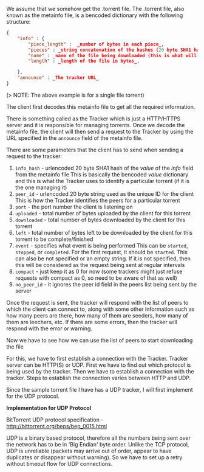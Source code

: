 We assume that we somehow get the .torrent file. 
The .torrent file, also known as the metainfo file, is a bencoded dictionary with the following structure:

```json
{
    "info" : {
        "piece_length" :  _number of bytes in each piece_,
        "pieces" : _string concatenation of the hashes (20 byte SHA1 hash) of all pieces_,
        "name" : _name of the file being downloaded (this is what will be shown as the name of the file after downloading)_,
        "length" : _length of the file in bytes_,

    },
    "announce" : _The tracker URL_
}
```
(> NOTE: The above example is for a single file torrent)

The client first decodes this metainfo file to get all the required information.

There is something called as the Tracker which is just a HTTP/HTTPS server and it is responsible for managing torrents. Once we decode the metainfo file, the 
client will then send a request to the Tracker by using the URL specified in the `announce` field of the metainfo file. 

There are some parameters that the client has to send when sending a request to the tracker:
1. `info_hash` - urlencoded 20 byte SHA1 hash of the _value_ of the _info_ field from the metainfo file 
    This is basically the bencoded _value_ dictionary and this is what the Tracker uses to identify a particular torrent (if it is the one managing it)
2. `peer_id` - urlencoded 20 byte string used as the unique ID for the client
    This is how the Tracker identifies the peers for a particular torrent
3. `port` - the port number the client is listening on
4. `uploaded` - total number of bytes uploaded by the client for this torrent
5. `downloaded` - total number of bytes downloaded by the client for this torrent
6. `left` - total number of bytes left to be downloaded by the client for this torrent to be complete/finished
7. `event` - specifies what event is being performed
    This can be `started`, `stopped`, or `completed`. For the first request, it should be `started`. This can also be not specified or an empty string. If it is not specified,
    then this will be considered as the request being sent at regular intervals 
8. `compact` - just keep it as 0 for now (some trackers might just refuse requests with compact as 0, so need to be aware of that as well)
9. `no_peer_id` - it ignores the peer id field in the peers list being sent by the server

Once the request is sent, the tracker will respond with the list of peers to which the client can connect to, along with some other information such as how many peers are there, 
how many of them are seeders, how many of them are leechers, etc. If there are some errors, then the tracker will respond with the error or warning.

Now we have to see how we can use the list of peers to start downloading the file

For this, we have to first establish a connection with the Tracker. Tracker server can be HTTP(S) or UDP. First we have to find out which protocol is being 
used by the tracker. Then we have to establish a connection with the tracker. Steps to establish the connection varies between HTTP and UDP. 

Since the sample torrent file I have has a UDP tracker, I will first implement for the UDP protocol.

**Implementation for UDP Protocol**

BitTorrent UDP protocol specification - http://bittorrent.org/beps/bep_0015.html

UDP is a binary based protocol, therefore all the numbers being sent over the network has to be in 'Big Endian' byte order.
Unlike the TCP protocol, UDP is unreliable (packets may arrive out of order, appear to have duplicates or disappear without warning). So we have to set
up a retry without timeout flow for UDP connections.

